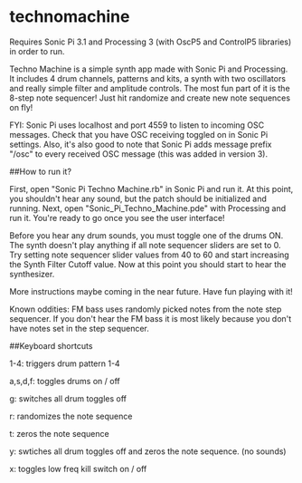 # technomachine

Requires Sonic Pi 3.1 and Processing 3 (with OscP5 and ControlP5 libraries) in order to run. 

Techno Machine is a simple synth app made with Sonic Pi and Processing. It includes 4 drum channels, patterns and kits, a synth with two oscillators and really simple filter and amplitude controls. The most fun part of it is the 8-step note sequencer! Just hit randomize and create new note sequences on fly!

FYI: Sonic Pi uses localhost and port 4559 to listen to incoming OSC messages. Check that you have OSC receiving toggled on in Sonic Pi settings. Also, it's also good to note that Sonic Pi adds message prefix "/osc" to every received OSC message (this was added in version 3). 

##How to run it?

First, open "Sonic Pi Techno Machine.rb" in Sonic Pi and run it. At this point, you shouldn't hear any sound, but the patch should be initialized and running. Next, open "Sonic_Pi_Techno_Machine.pde" with Processing and run it. You're ready to go once you see the user interface!

Before you hear any drum sounds, you must toggle one of the drums ON. The synth doesn't play anything if all note sequencer sliders are set to 0. Try setting note sequencer slider values from 40 to 60 and start increasing the Synth Filter Cutoff value. Now at this point you should start to hear the synthesizer. 

More instructions maybe coming in the near future. Have fun playing with it!

Known oddities: FM bass uses randomly picked notes from the note step sequencer. If you don't hear the FM bass it is most likely because you don't have notes set in the step sequencer. 

##Keyboard shortcuts

1-4: triggers drum pattern 1-4

a,s,d,f: toggles drums on / off

g: switches all drum toggles off

r: randomizes the note sequence

t: zeros the note sequence

y: swtiches all drum toggles off and zeros the note sequence. (no sounds)

x: toggles low freq kill switch on / off

